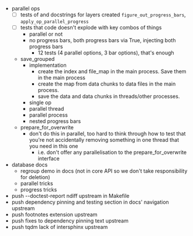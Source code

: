 - parallel ops
    - [ ] tests of and docstrings for layers created `figure_out_progress_bars`, `apply_op_parallel_progress`
    - [ ] tests that code doesn't explode with key combos of things
        - parallel or not
        - no progress bars, both progress bars via True, injecting both progress bars
            - 12 tests (4 parallel options, 3 bar options), that's enough
    - save_grouped
        - implementation
            - create the index and file_map in the main process. Save them in the main process
            - create the map from data chunks to data files in the main process.
            - save the data and data chunks in threads/other processes.
        - single op
        - parallel thread
        - parallel process
        - nested progress bars
    - prepare_for_overwrite
        - don't do this in parallel, too hard to think through how to test
          that you're not accidentally removing something in one thread that you need in this one
            - i.e. don't offer any parallelisation to the prepare_for_overwrite interface
- database docs
    - regroup demo in docs (not in core API so we don't take responsibility for deletion)
    - parallel tricks
    - progress tricks
- push --doctest-report ndiff upstream in Makefile
- push dependency pinning and testing section in docs' navigation upstream
- push footnotes extension upstream
- push fixes to dependency pinning text upstream
- push tqdm lack of intersphinx upstream
